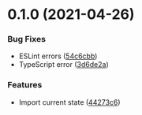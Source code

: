 # 0.1.0 (2021-04-26)


### Bug Fixes

* ESLint errors ([54c6cbb](https://github.com/fussel178/react-d3-realtime-graph/commit/54c6cbb4d9c949d08d947b575bbd8c068f728e26))
* TypeScript error ([3d6de2a](https://github.com/fussel178/react-d3-realtime-graph/commit/3d6de2af2ae92ad0aafcedb9fac9143323b4a467))


### Features

* Import current state ([44273c6](https://github.com/fussel178/react-d3-realtime-graph/commit/44273c6fd38b771a1ad6479545453aae868872f0))



